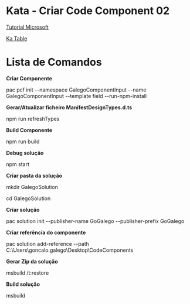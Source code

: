 # Kata - Criar Code Component 02

[Tutorial Microsoft](https://learn.microsoft.com/en-us/power-apps/developer/component-framework/implementing-controls-using-typescript)

[Ka Table]([https://learn.microsoft.com/en-us/power-apps/developer/component-framework/implementing-controls-using-typescript](https://ka-table.com/))


# Lista de Comandos

**Criar Componente**

pac pcf init --namespace GalegoComponentInput --name GalegoComponentInput --template field --run-npm-install

**Gerar/Atualizar ficheiro ManifestDesignTypes.d.ts**

npm run refreshTypes

**Build Componente**

npm run build

**Debug solução**

npm start

**Criar pasta da solução**

mkdir GalegoSolution

cd GalegoSolution

**Criar solução**

pac solution init --publisher-name GoGalego --publisher-prefix GoGalego

**Criar referência do componente**

pac solution add-reference --path C:\Users\goncalo.galego\Desktop\CodeComponents

**Gerar Zip da solução**

msbuild /t:restore

**Build solução**

msbuild


